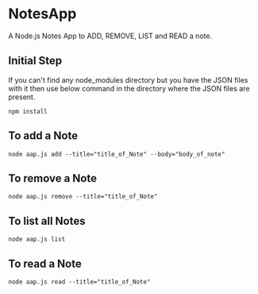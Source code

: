 # NotesApp
A Node.js Notes App to ADD, REMOVE, LIST and READ a note. 
## Initial Step
If you can't find any node_modules directory but you have the JSON files with it then use below command in the directory where the JSON files are present.

``` npm install ```

## To add a Note
``` node aap.js add --title="title_of_Note" --body="body_of_note" ```

## To remove a Note
``` node aap.js remove --title="title_of_Note" ```

## To list all Notes
``` node aap.js list ```

## To read a Note
``` node aap.js read --title="title_of_Note" ```
